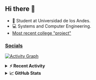 ## Hi there 👋

<!--
**Daniel-VergaraM/Daniel-VergaraM** is a ✨ _special_ ✨ repository because its `README.md` (this file) appears on your GitHub profile.-->

- 🌱 Student at Universidad de los Andes.
- 💻 Systems and Computer Engineering.
- [Most recent college "project"](https://github.com/Daniel-VergaraM/Taller-1-DSE)


<h3><a href="https://linktr.ee/dvergaram" target="_blank">Socials</a></h3>
  


[![Activity Graph](https://github-readme-activity-graph.vercel.app/graph?username=daniel-vergaram&theme=github-dark-dimmed&custom_title=Daniel%27s%20Activity%20Graph&hide_border=true)](https://github.com/ashutosh00710/github-readme-activity-graph)

<!--START_SECTION:activity-->

<!--END_SECTION:activity-->

<details> <summary> <b>⚡ Recent Activity</b> </summary>
<!--START_SECTION:waka-->
![Code Time](http://img.shields.io/badge/Code%20Time-265%20hrs%2054%20mins-blue)

![Lines of code](https://img.shields.io/badge/From%20Hello%20World%20I%27ve%20Written-4.4%20million%20lines%20of%20code-blue)

**🐱 My GitHub Data** 

> 📦 13.0 kB Used in GitHub's Storage 
 > 
> 🏆 239 Contributions in the Year 2025
 > 
> 🚫 Not Opted to Hire
 > 
> 📜 6 Public Repositories 
 > 
> 🔑 3 Private Repositories 
 > 
**I'm an Early 🐤** 

```text
🌞 Morning                523 commits         █████████░░░░░░░░░░░░░░░░   34.45 % 
🌆 Daytime                462 commits         ████████░░░░░░░░░░░░░░░░░   30.43 % 
🌃 Evening                401 commits         ███████░░░░░░░░░░░░░░░░░░   26.42 % 
🌙 Night                  132 commits         ██░░░░░░░░░░░░░░░░░░░░░░░   08.70 % 
```


📊 **This Week I Spent My Time On** 

```text
🕑︎ Time Zone: America/Bogota

💬 Programming Languages: 
Java                     6 hrs 12 mins       ████████████░░░░░░░░░░░░░   47.23 % 
HTML                     2 hrs 54 mins       ██████░░░░░░░░░░░░░░░░░░░   22.14 % 
Bash                     2 hrs 15 mins       ████░░░░░░░░░░░░░░░░░░░░░   17.19 % 
JavaScript               40 mins             █░░░░░░░░░░░░░░░░░░░░░░░░   05.12 % 
Lua                      27 mins             █░░░░░░░░░░░░░░░░░░░░░░░░   03.47 % 

🐱‍💻 Projects: 
ISIS2603_202510_S3_E3_Ase5 hrs 57 mins       ███████████░░░░░░░░░░░░░░   45.38 % 
Taller-1                 4 hrs 3 mins        ████████░░░░░░░░░░░░░░░░░   30.88 % 
oh-my-zsh                2 hrs 15 mins       ████░░░░░░░░░░░░░░░░░░░░░   17.21 % 
Unknown Project          27 mins             █░░░░░░░░░░░░░░░░░░░░░░░░   03.47 % 
Proyecto-SisTrans        17 mins             █░░░░░░░░░░░░░░░░░░░░░░░░   02.21 % 
```


 Last Updated on 01/04/2025 05:24:57 UTC
<!--END_SECTION:waka-->

</details>

<details> <summary> <b>📈 GitHub Stats</b> </summary>
<!--START_SECTION:simplewaka-->

```txt
From: 31 March 2024 - To: 31 March 2025

Total Time: 265 hrs 54 mins

Java              135 hrs 48 mins 🟩🟩🟩🟩🟩🟩🟩🟩🟩🟩🟩🟩🟩⬜⬜⬜⬜⬜⬜⬜⬜⬜⬜⬜⬜   51.07 %
JavaScript        55 hrs 4 mins   🟩🟩🟩🟩🟩⬜⬜⬜⬜⬜⬜⬜⬜⬜⬜⬜⬜⬜⬜⬜⬜⬜⬜⬜⬜   20.71 %
TypeScript        38 hrs 8 mins   🟩🟩🟩🟨⬜⬜⬜⬜⬜⬜⬜⬜⬜⬜⬜⬜⬜⬜⬜⬜⬜⬜⬜⬜⬜   14.34 %
Python            7 hrs 17 mins   🟨⬜⬜⬜⬜⬜⬜⬜⬜⬜⬜⬜⬜⬜⬜⬜⬜⬜⬜⬜⬜⬜⬜⬜⬜   02.74 %
JSON              5 hrs 8 mins    🟨⬜⬜⬜⬜⬜⬜⬜⬜⬜⬜⬜⬜⬜⬜⬜⬜⬜⬜⬜⬜⬜⬜⬜⬜   01.94 %
```

<!--END_SECTION:simplewaka-->
</details>
